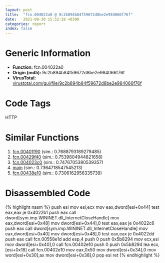 ```yaml
---
layout: post
title:  "fcn.004022a0 @ 9c2b894b84f59672d8be2e984066f76f"
date:   2021-08-30 15:52:19 +0300
categories: report
index: false
---
```


# Generic Information
- **Function:** fcn.004022a0
- **Origin (md5):** 9c2b894b84f59672d8be2e984066f76f
- **VirusTotal:** [virustotal.com/gui/file/9c2b894b84f59672d8be2e984066f76f][virustotal_ref]

# Code Tags
<span class="tag" id="HTTP">HTTP</span>


# Similar Functions

1. [fcn.00401f90][similar_1_ref] (sim.: 0.7688793189279485)
2. [fcn.00429f40][similar_2_ref] (sim.: 0.7539804944821658)
3. [fcn.004023c0][similar_3_ref] (sim.: 0.7476705380539357)
4. [main][similar_4_ref] (sim.: 0.7364718547545213)
5. [fcn.00438e10][similar_5_ref] (sim.: 0.7306162956335739)


# Disassembled Code

{% highlight nasm %}
push esi
mov esi,ecx
mov eax,dword[esi+0x44]
test eax,eax
je 0x4022b1
push eax
call dword[sym.imp.WININET.dll_InternetCloseHandle]
mov eax,dword[esi+0x48]
mov dword[esi+0x44],0
test eax,eax
je 0x4022c6
push eax
call dword[sym.imp.WININET.dll_InternetCloseHandle]
mov eax,dword[esi+0x40]
mov dword[esi+0x48],0
test eax,eax
je 0x4022dd
push eax
call fcn.00558e1d
add esp,4
push 0
push 0x5b8294
mov ecx,esi
mov dword[esi+0x40],0
call fcn.00402e10
push 0
push 0x5b8294
lea ecx,[esi+0x18]
call fcn.00402e10
mov eax,0x50
mov dword[esi+0x34],0
mov word[esi+0x30],ax
mov dword[esi+0x38],0
pop esi
ret 
{% endhighlight %}


[similar_1_ref]: /report/fcn.00401f90@9c2b894b84f59672d8be2e984066f76f
[similar_2_ref]: /report/fcn.00429f40@17d73cbafe6dd96dd6f2291fab06fbb5
[similar_3_ref]: /report/fcn.004023c0@1b41e409ad60c1113d6c9019b71ba629
[similar_4_ref]: /report/main@e2ba7f10eb234338a49853c34d7d9c56
[similar_5_ref]: /report/fcn.00438e10@17d73cbafe6dd96dd6f2291fab06fbb5
[virustotal_ref]: https://www.virustotal.com/gui/file/9c2b894b84f59672d8be2e984066f76f